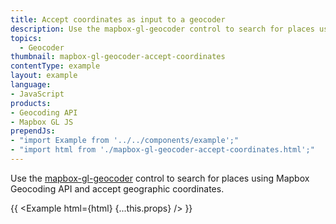 ```yaml
---
title: Accept coordinates as input to a geocoder
description: Use the mapbox-gl-geocoder control to search for places using Mapbox Geocoding API.
topics:
  - Geocoder
thumbnail: mapbox-gl-geocoder-accept-coordinates
contentType: example
layout: example
language:
- JavaScript
products:
- Geocoding API
- Mapbox GL JS
prependJs:
- "import Example from '../../components/example';"
- "import html from './mapbox-gl-geocoder-accept-coordinates.html';"
---
```


Use the [mapbox-gl-geocoder](https://github.com/mapbox/mapbox-gl-geocoder) control to search for places using Mapbox Geocoding API and accept geographic coordinates.

{{ <Example html={html} {...this.props} /> }}
